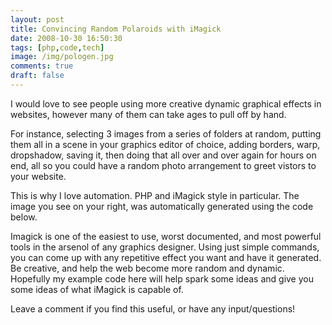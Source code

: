 ```yaml
---
layout: post
title: Convincing Random Polaroids with iMagick
date: 2008-10-30 16:50:30
tags: [php,code,tech]
image: /img/pologen.jpg
comments: true
draft: false
---
```


I would love to see people using more creative dynamic graphical effects in websites, however many of them can take ages to pull off by hand.

For instance, selecting 3 images from a series of folders at random, putting them all in a scene in your graphics editor of choice, adding borders, warp, dropshadow, saving it, then doing that all over and over again for hours on end, all so you could have a random photo arrangement to greet vistors to your website.

This is why I love automation. PHP and iMagick style in particular. The image you see on your right, was automatically generated using the code below.

Imagick is one of the easiest to use, worst documented, and most powerful tools in the arsenol of any graphics designer. Using just simple commands, you can come up with any repetitive effect you want and have it generated. Be creative, and help the web become more random and dynamic. Hopefully my example code here will help spark some ideas and give you some ideas of what iMagick is capable of. 

Leave a comment if you find this useful, or have any input/questions!

<script src="https://gist.github.com/1543259.js"> </script>
